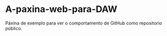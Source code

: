 # A-paxina-web-para-DAW
Páxina de exemplo para ver o comportamento de GitHub como repositorio público.

